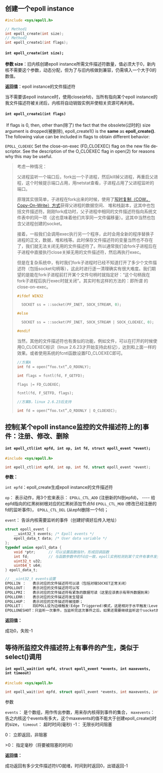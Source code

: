 ## 创建一个epoll instance

```c
#include <sys/epoll.h>

// Method1
int epoll_create(int size);
// Method2
int epoll_create1(int flags);
```

#### `int epoll_create(int size);`

**参数 size**：旧内核创建epoll instance所需文件描述符数量，值必须大于0，新内核不需要这个参数，动态分配，但为了与旧内核做到兼容，仍需填入一个大于0的数值。

**返回值**：epoll instance的文件描述符

当不需要该epoll instance时，使用close(efd)，当所有指向某个epoll instance的我文件描述符被关闭后，内核将自动销毁实例并使相关资源可再利用。

#### `int epoll_create1(int flags) `

​       If flags is 0, then, other than(除了) the fact that the obsolete(过时的) size argument is dropped(被删除), epoll_create1() is the **same**  as  **epoll_create()**.
​       The  following  value  can be included in flags to obtain different
​       behavior:

   `EPOLL_CLOEXEC`
          Set the close-on-exec (FD_CLOEXEC) flag on the new file  de‐
          scriptor.   See  the  description  of  the O_CLOEXEC flag in
          open(2) for reasons why this may be useful.

> 考虑一种情况：
>
> 父进程监听一个端口后，fork出一个子进程，然后kill掉父进程，再重启父进程，这个时候提示端口占用，用netstat查看，子进程占用了父进程监听的端口。
>
>  原理其实很简单，子进程在fork出来的时候，使用了[写时复制（COW，Copy-On-Write）方式](https://www.cnblogs.com/biyeymyhjob/archive/2012/07/20/2601655.html)获得父进程的数据空间、 堆和栈副本，这其中也包括文件描述符。刚刚fork成功时，父子进程中相同的文件描述符指向系统文件表中的同一项（这也意味着他们共享同一文件偏移量）。这其中当然也包含父进程创建的socket。
>
>  接着，一般我们会调用exec执行另一个程序，此时会用全新的程序替换子进程的正文，数据，堆和栈等。此时保存文件描述符的变量当然也不存在了，我们就无法关闭无用的文件描述符了。所以通常我们会fork子进程后在子进程中直接执行close关掉无用的文件描述符，然后再执行exec。
>
>  但是在复杂系统中，有时我们fork子进程时已经不知道打开了多少个文件描述符（包括socket句柄等），这此时进行逐一清理确实有很大难度。我们期望的是能在fork子进程前打开某个文件句柄时就指定好：“这个句柄我在fork子进程后执行exec时就关闭”。其实时有这样的方法的：即所谓 的 close-on-exec。
>
> 
>
> ```cpp
> #ifdef WIN32
> 
> 	SOCKET ss = ::socket(PF_INET, SOCK_STREAM, 0);
> 
> #else
> 
> 	SOCKET ss = ::socket(PF_INET, SOCK_STREAM | SOCK_CLOEXEC, 0);
> 
> #endif
> ```
>
>  当然，其他的文件描述符也有类似的功能，例如文件，可以在打开的时候使用O_CLOEXEC标识（linux 2.6.23才开始支持此标记），达到和上面一样的效果。或者使用系统的fcntl函数设置FD_CLOEXEC即可。
>
> ```cpp
> //方案A
> int fd = open(“foo.txt”,O_RDONLY);
> 
> int flags = fcntl(fd, F_GETFD);
> 
> flags |= FD_CLOEXEC;
> 
> fcntl(fd, F_SETFD, flags);
> 
> //方案B，linux 2.6.23后支持
> 
> int fd = open(“foo.txt”,O_RDONLY | O_CLOEXEC);
> ```
>





## 控制[某个epoll instance监控的文件描述符上的]事件：注册、修改、删除

#### `int epoll_ctl(int epfd, int op, int fd, struct epoll_event *event);`

```c
#include <sys/epoll.h>

int epoll_ctl(int epfd, int op, int fd, struct epoll_event *event);

```

**参数：**

`int epfd`：epoll_create生成epoll instance的文件描述符

`op`：		表示动作，用3个宏来表示：
	`EPOLL_CTL_ADD` (注册新的fd到epfd)，       ----      给epfd指向的红黑树树根对应的红黑树添加节点fd
	`EPOLL_CTL_MOD` (修改已经注册的fd的监听事件)，
	`EPOLL_CTL_DEL` (从epfd删除一个fd)；

`event`：	告诉内核需要监听的事件（创建好填好后传入地址）

```c
struct epoll_event {
    __uint32_t events; /* Epoll events */
    epoll_data_t data; /* User data variable */
};
typedef union epoll_data {
    void *ptr;		// 可以设置函数指针，形成回调函数
    int fd;			// 与函数参数中的fd应一致，epoll实例检测到某个文件有事件发生，直接返回是哪个事件，就是通过返回这个文件描述符
    uint32_t u32;
    uint64_t u64;
} epoll_data_t;

// __uint32_t events设置
EPOLLIN ：	表示对应的文件描述符可以读（包括对端SOCKET正常关闭）
EPOLLOUT：	表示对应的文件描述符可以写
EPOLLPRI：	表示对应的文件描述符有紧急的数据可读（这里应该表示有带外数据到来）
EPOLLERR：	表示对应的文件描述符发生错误
EPOLLHUP：	表示对应的文件描述符被挂断；
EPOLLET： 	将EPOLL设为边缘触发(Edge Triggered)模式，这是相对于水平触发(Level Triggered)而言的
EPOLLONESHOT：只监听一次事件，当监听完这次事件之后，如果还需要继续监听这个socket的话，需要再次把这个socket加入到EPOLL队列里
```

**返回值：**

成功0，失败-1



## 等待所监控文件描述符上有事件的产生，类似于select()调用

#### `int epoll_wait(int epfd, struct epoll_event *events, int maxevents, int timeout)`

```c
#include <sys/epoll.h>

int epoll_wait(int epfd, struct epoll_event *events, int maxevents, int timeout)
```

参数

`events`：		是个数组，用作传出参数，用来存内核得到事件的集合，
`maxevents`：	告之内核这个events有多大，这个maxevents的值不能大于创建epoll_create()时的size，
`timeout`：	超时时间(毫秒)
-1：	无限长时间阻塞

0：	立即返回，非阻塞

\>0：	指定毫秒（将要被阻塞的时间）



**返回值：**

成功返回有多少文件描述符I/O就绪，时间到时返回0，出错返回-1